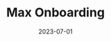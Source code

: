 ---
layout: post
title: 'Max Onboarding'
video-link: https://ant.umn.edu/embedded/qggsyiglje
date: 2023-07-01
application: max
flow-type: onboarding
tags: [mobile, video]
---